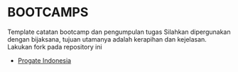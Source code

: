 # BOOTCAMPS
Template catatan bootcamp dan pengumpulan tugas
Silahkan dipergunakan dengan bijaksana, tujuan utamanya adalah kerapihan dan kejelasan.
Lakukan fork pada repository ini

- [Progate Indonesia](progateid/)
